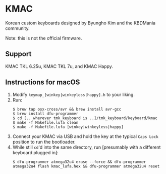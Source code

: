 # KMAC

Korean custom keyboards designed by Byungho Kim and the KBDMania community.

Note: this is not the official firmware.

## Support
KMAC TKL 6.25u, KMAC TKL 7u, and KMAC Happy.

## Instructions for macOS

1. Modify `keymap_[winkey|winkeyless|happy].h` to your liking.
2. Run:
    ```
    $ brew tap osx-cross/avr && brew install avr-gcc
    $ brew install dfu-programmer
    $ cd [.. wherever tmk_keyboard is ..]/tmk_keyboard/keyboard/kmac
    $ make -f Makefile.lufa clean
    $ make -f Makefile.lufa [winkey|winkeyless|happy]
    ```
3. Connect your KMAC via USB and hold the key at the typical `Caps Lock`
   position to run the bootloader.
4. While still `cd`'d into the same directory, run [presumably with a different keyboard plugged in]:
    ```
    $ dfu-programmer atmega32u4 erase --force && dfu-programmer atmega32u4 flash kmac_lufa.hex && dfu-programmer atmega32u4 reset
    ```

